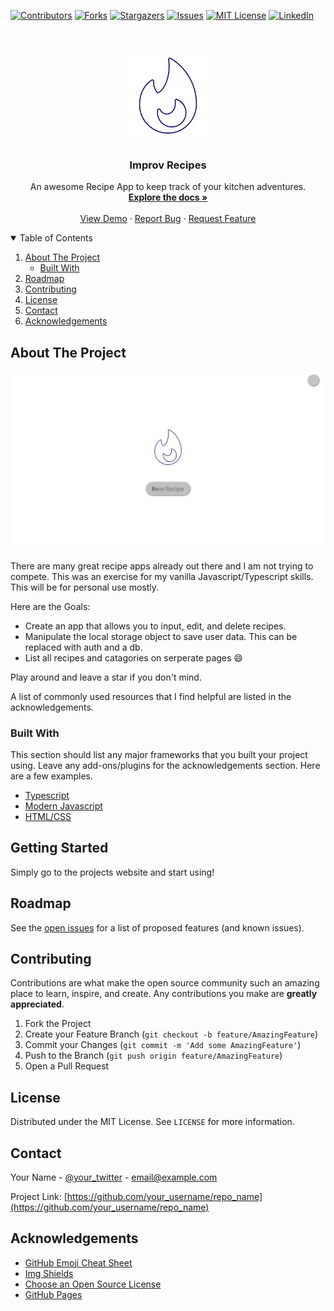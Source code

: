 <!--
*** Thanks for checking out the Recipe_App. If you have a suggestion
*** that would make this better, please fork the repo and create a pull request
*** or simply open an issue with the tag "enhancement".
*** Thanks again! Now go create something AMAZING! :D
-->

<!-- PROJECT SHIELDS -->
<!--
*** I'm using markdown "reference style" links for readability.
*** Reference links are enclosed in brackets [ ] instead of parentheses ( ).
*** See the bottom of this document for the declaration of the reference variables
*** for contributors-url, forks-url, etc. This is an optional, concise syntax you may use.
*** https://www.markdownguide.org/basic-syntax/#reference-style-links
-->

[![Contributors][contributors-shield]][contributors-url]
[![Forks][forks-shield]][forks-url]
[![Stargazers][stars-shield]][stars-url]
[![Issues][issues-shield]][issues-url]
[![MIT License][license-shield]][license-url]
[![LinkedIn][linkedin-shield]][linkedin-url]

<!-- PROJECT LOGO -->
<br />
<p align="center">
  <a href="https://github.com/jonkarrer/Recipe_App" >
    <img src="assets/flame.svg" alt="Logo" width="150" height="150">
  </a>

  <h3 align="center">Improv Recipes</h3>

  <p align="center">
    An awesome Recipe App to keep track of your kitchen adventures.
    <br />
    <a href="https://github.com/jonkarrer/Recipe_App"><strong>Explore the docs »</strong></a>
    <br />
    <br />
    <a href="https://jonkarrer.github.io/Recipe_App/">View Demo</a>
    ·
    <a href="https://github.com/jonkarrer/Recipe_App/issues">Report Bug</a>
    ·
    <a href="https://github.com/jonkarrer/Recipe_App/issues">Request Feature</a>
  </p>
</p>

<!-- TABLE OF CONTENTS -->
<details open="open">
  <summary>Table of Contents</summary>
  <ol>
    <li>
      <a href="#about-the-project">About The Project</a>
      <ul>
        <li><a href="#built-with">Built With</a></li>
      </ul>
    </li>
    <li><a href="#roadmap">Roadmap</a></li>
    <li><a href="#contributing">Contributing</a></li>
    <li><a href="#license">License</a></li>
    <li><a href="#contact">Contact</a></li>
    <li><a href="#acknowledgements">Acknowledgements</a></li>
  </ol>
</details>

<!-- ABOUT THE PROJECT -->

## About The Project

[![Product Name Screen Shot][product-screenshot]](https://example.com)

There are many great recipe apps already out there and I am not trying to compete. This was an exercise for my vanilla Javascript/Typescript skills. This will be for personal use mostly.

Here are the Goals:

- Create an app that allows you to input, edit, and delete recipes.
- Manipulate the local storage object to save user data. This can be replaced with auth and a db.
- List all recipes and catagories on serperate pages :smile:

Play around and leave a star if you don't mind.

A list of commonly used resources that I find helpful are listed in the acknowledgements.

### Built With

This section should list any major frameworks that you built your project using. Leave any add-ons/plugins for the acknowledgements section. Here are a few examples.

- [Typescript](https://www.typescriptlang.org)
- [Modern Javascript](https://javascript.info)
- [HTML/CSS](https://www.w3schools.com/html/default.asp)

<!-- GETTING STARTED -->

## Getting Started

Simply go to the projects website and start using!

<!-- ROADMAP -->

## Roadmap

See the [open issues](https://github.com/jonkarrer/Recipe_App/issues) for a list of proposed features (and known issues).

<!-- CONTRIBUTING -->

## Contributing

Contributions are what make the open source community such an amazing place to learn, inspire, and create. Any contributions you make are **greatly appreciated**.

1. Fork the Project
2. Create your Feature Branch (`git checkout -b feature/AmazingFeature`)
3. Commit your Changes (`git commit -m 'Add some AmazingFeature'`)
4. Push to the Branch (`git push origin feature/AmazingFeature`)
5. Open a Pull Request

<!-- LICENSE -->

## License

Distributed under the MIT License. See `LICENSE` for more information.

<!-- CONTACT -->

## Contact

Your Name - [@your_twitter](https://twitter.com/your_username) - email@example.com

Project Link: [https://github.com/your_username/repo_name](https://github.com/your_username/repo_name)

<!-- ACKNOWLEDGEMENTS -->

## Acknowledgements

- [GitHub Emoji Cheat Sheet](https://www.webpagefx.com/tools/emoji-cheat-sheet)
- [Img Shields](https://shields.io)
- [Choose an Open Source License](https://choosealicense.com)
- [GitHub Pages](https://pages.github.com)

<!-- MARKDOWN LINKS & IMAGES -->
<!-- https://www.markdownguide.org/basic-syntax/#reference-style-links -->

[contributors-shield]: https://img.shields.io/github/contributors/jonkarrer/Recipe_App.svg?style=for-the-badge
[contributors-url]: https://github.com/jonkarrer/Recipe_App/graphs/contributors
[forks-shield]: https://img.shields.io/github/forks/jonkarrer/Recipe_App.svg?style=for-the-badge
[forks-url]: https://github.com/jonkarrer/Recipe_App/network/members
[stars-shield]: https://img.shields.io/github/stars/jonkarrer/Recipe_App.svg?style=for-the-badge
[stars-url]: https://github.com/jonkarrer/Recipe_App/stargazers
[issues-shield]: https://img.shields.io/github/issues/jonkarrer/Recipe_App.svg?style=for-the-badge
[issues-url]: https://github.com/jonkarrer/Recipe_App/issues
[license-shield]: https://img.shields.io/github/license/jonkarrer/Recipe_App.svg?style=for-the-badge
[license-url]: https://github.com/jonkarrer/Recipe_App/blob/master/LICENSE
[linkedin-shield]: https://img.shields.io/badge/-LinkedIn-black.svg?style=for-the-badge&logo=linkedin&colorB=555
[linkedin-url]: https://www.linkedin.com/in/jon-karrer-6b8a18186/
[product-screenshot]: assets/screenshot.png

